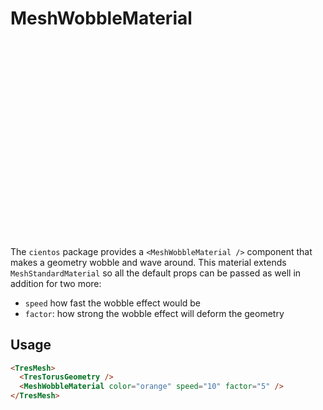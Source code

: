 # MeshWobbleMaterial

<ClientOnly>
  <div style="aspect-ratio: 16/9; height: auto; margin: 2rem 0; border-radius: 8px; overflow:hidden;">
    <WobbleMaterialDemo />
  </div> 
</ClientOnly>

The `cientos` package provides a `<MeshWobbleMaterial />` component that makes a geometry wobble and wave around. This material extends `MeshStandardMaterial` so all the default props can be passed as well in addition for two more:

- `speed` how fast the wobble effect would be
- `factor`: how strong the wobble effect will deform the geometry

## Usage

```html
<TresMesh>
  <TresTorusGeometry />
  <MeshWobbleMaterial color="orange" speed="10" factor="5" />
</TresMesh>
```
